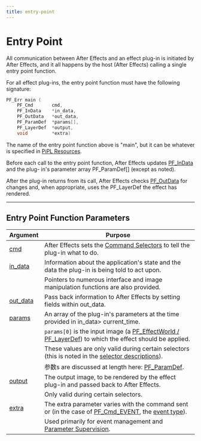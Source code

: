 ```yaml
---
title: entry-point
---
```

# Entry Point

All communication between After Effects and an effect plug-in is initiated by After Effects, and it all happens by the host (After Effects) calling a single entry point function.

For all effect plug-ins, the entry point function must have the following signature:

```cpp
PF_Err main (
    PF_Cmd       cmd,
    PF_InData    *in_data,
    PF_OutData   *out_data,
    PF_ParamDef  *params[],
    PF_LayerDef  *output,
    void         *extra)
```

The name of the entry point function above is "main", but it can be whatever is specified in [PiPL Resources](../../intro/pipl-resources).

Before each call to the entry point function, After Effects updates [PF_InData](../PF_InData) and the plug- in's parameter array PF_ParamDef[] (except as noted).

After the plug-in returns from its call, After Effects checks [PF_OutData](../PF_OutData) for changes and, when appropriate, uses the PF_LayerDef the effect has rendered.

---

## Entry Point Function Parameters

|                   Argument                    |                                                                                     Purpose                                                                                     |
|-----------------------------------------------|---------------------------------------------------------------------------------------------------------------------------------------------------------------------------------|
| [cmd](../command-selectors)                   | After Effects sets the [Command Selectors](../command-selectors) to tell the plug-in what to do.                                                                                |
| [in_data](../PF_InData)                       | Information about the application's state and the data the plug-in is being told to act upon.                                                                                   |
|                                               | Pointers to numerous interface and image manipulation functions are also provided.                                                                                              |
| [out_data](../PF_OutData)                     | Pass back information to After Effects by setting fields within out_data.                                                                                                       |
| [params](../parameters)                       | An array of the plug-in's parameters at the time provided in in_data> current_time.                                                                                             |
|                                               | `params[0]` is the input image (a [PF_EffectWorld / PF_LayerDef](../PF_EffectWorld)) to which the effect should be applied.                                                     |
|                                               | These values are only valid during certain selectors (this is noted in the [selector descriptions](command-selectors.md#calling-sequence)).                                     |
|                                               | 参数s are discussed at length here: [PF_ParamDef](../PF_ParamDef).                                                                                                         |
| [output](../PF_EffectWorld)                   | The output image, to be rendered by the effect plug-in and passed back to After Effects.                                                                                        |
|                                               | Only valid during certain selectors.                                                                                                                                            |
| [extra](../../effect-ui-events/PF_EventExtra) | The extra parameter varies with the command sent or (in the case of [PF_Cmd_EVENT](command-selectors.md#messaging), the [event type](../../effect-ui-events/effect-ui-events)). |
|                                               | Used primarily for event management and [Parameter Supervision](../../effect-details/parameter-supervision).                                                                    |

